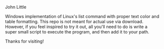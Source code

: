 John Little

Windows implementation of Linux's list command with proper text color and table formatting. This repo is not meant for
actual use via download. However, if you feel inspired to try it out, all you'll need to do is write a super small script
to execute the program, and then add it to your path.

Thanks for visiting!
